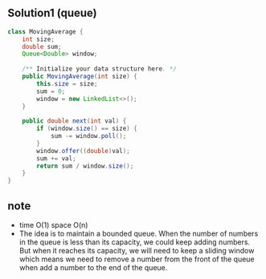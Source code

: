 ## Solution1 (queue)
``` java
class MovingAverage {
    int size;
    double sum;
    Queue<Double> window;
    
    /** Initialize your data structure here. */
    public MovingAverage(int size) {
        this.size = size;
        sum = 0;
        window = new LinkedList<>();
    }
    
    public double next(int val) {
        if (window.size() == size) {
            sum -= window.poll();
        }
        window.offer((double)val);
        sum += val;
        return sum / window.size();
    }
}
```

## note 
* time O(1) space O(n)
* The idea is to maintain a bounded queue. When the number of numbers in the queue is less than its capacity, we could keep 
adding numbers. But when it reaches its capacity, we will need to keep a sliding window which means we need to remove a number
from the front of the queue when add a number to the end of the queue. 
